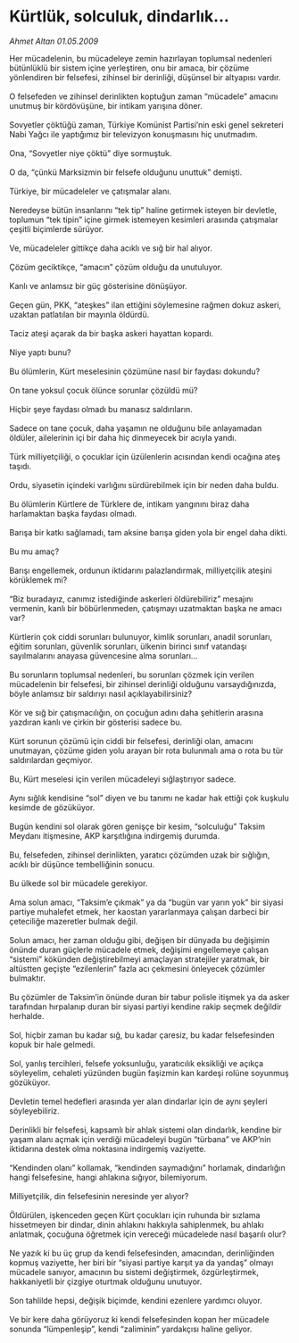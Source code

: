 # Kürtlük, solculuk, dindarlık...

*Ahmet Altan 01.05.2009*

<div class="taraf_structure_2col_1zq">
<div class="margen_n">



 <p>Her mücadelenin, bu mücadeleye zemin hazırlayan toplumsal nedenleri bütünlüklü bir sistem içine yerleştiren, onu bir amaca, bir çözüme yönlendiren bir felsefesi, zihinsel bir derinliği, düşünsel bir altyapısı vardır. <br/><br/>O felsefeden ve zihinsel derinlikten koptuğun zaman “mücadele” amacını unutmuş bir kördövüşüne, bir intikam yarışına döner. <br/><br/>Sovyetler çöktüğü zaman, Türkiye Komünist Partisi’nin eski genel sekreteri Nabi Yağcı ile yaptığımız bir televizyon konuşmasını hiç unutmadım. <br/><br/>Ona, “Sovyetler niye çöktü” diye sormuştuk. <br/><br/>O da, “çünkü Marksizmin bir felsefe olduğunu unuttuk” demişti. <br/><br/>Türkiye, bir mücadeleler ve çatışmalar alanı. <br/><br/>Neredeyse bütün insanlarını “tek tip” haline getirmek isteyen bir devletle, toplumun “tek tipin” içine girmek istemeyen kesimleri arasında çatışmalar çeşitli biçimlerde sürüyor. <br/><br/>Ve, mücadeleler gittikçe daha acıklı ve sığ bir hal alıyor. <br/><br/>Çözüm geciktikçe, “amacın” çözüm olduğu da unutuluyor. <br/><br/>Kanlı ve anlamsız bir güç gösterisine dönüşüyor. <br/><br/>Geçen gün, PKK, “ateşkes” ilan ettiğini söylemesine rağmen dokuz askeri, uzaktan patlatılan bir mayınla öldürdü. <br/><br/>Taciz ateşi açarak da bir başka askeri hayattan kopardı. <br/><br/>Niye yaptı bunu? <br/><br/>Bu ölümlerin, Kürt meselesinin çözümüne nasıl bir faydası dokundu? <br/><br/>On tane yoksul çocuk ölünce sorunlar çözüldü mü? <br/><br/>Hiçbir şeye faydası olmadı bu manasız saldırıların. <br/><br/>Sadece on tane çocuk, daha yaşamın ne olduğunu bile anlayamadan öldüler, ailelerinin içi bir daha hiç dinmeyecek bir acıyla yandı. <br/><br/>Türk milliyetçiliği, o çocuklar için üzülenlerin acısından kendi ocağına ateş taşıdı. <br/><br/>Ordu, siyasetin içindeki varlığını sürdürebilmek için bir neden daha buldu. <br/><br/>Bu ölümlerin Kürtlere de Türklere de, intikam yangınını biraz daha harlamaktan başka faydası olmadı. <br/><br/>Barışa bir katkı sağlamadı, tam aksine barışa giden yola bir engel daha dikti. <br/><br/>Bu mu amaç? <br/><br/>Barışı engellemek, ordunun iktidarını palazlandırmak, milliyetçilik ateşini körüklemek mi? <br/><br/>“Biz buradayız, canımız istediğinde askerleri öldürebiliriz” mesajını vermenin, kanlı bir böbürlenmeden, çatışmayı uzatmaktan başka ne amacı var? <br/><br/>Kürtlerin çok ciddi sorunları bulunuyor, kimlik sorunları, anadil sorunları, eğitim sorunları, güvenlik sorunları, ülkenin birinci sınıf vatandaşı sayılmalarını anayasa güvencesine alma sorunları... <br/><br/>Bu sorunların toplumsal nedenleri, bu sorunları çözmek için verilen mücadelenin bir felsefesi, bir zihinsel derinliği olduğunu varsaydığınızda, böyle anlamsız bir saldırıyı nasıl açıklayabilirsiniz? <br/><br/>Kör ve sığ bir çatışmacılığın, on çocuğun adını daha şehitlerin arasına yazdıran kanlı ve çirkin bir gösterisi sadece bu. <br/><br/>Kürt sorunun çözümü için ciddi bir felsefesi, derinliği olan, amacını unutmayan, çözüme giden yolu arayan bir rota bulunmalı ama o rota bu tür saldırılardan geçmiyor. <br/><br/>Bu, Kürt meselesi için verilen mücadeleyi sığlaştırıyor sadece. <br/><br/>Aynı sığlık kendisine “sol” diyen ve bu tanımı ne kadar hak ettiği çok kuşkulu kesimde de gözüküyor. <br/><br/>Bugün kendini sol olarak gören genişçe bir kesim, “solculuğu” Taksim Meydanı itişmesine, AKP karşıtlığına indirgemiş durumda. <br/><br/>Bu, felsefeden, zihinsel derinlikten, yaratıcı çözümden uzak bir sığlığın, acıklı bir düşünce tembelliğinin sonucu. <br/><br/>Bu ülkede sol bir mücadele gerekiyor. <br/><br/>Ama solun amacı, “Taksim’e çıkmak” ya da “bugün var yarın yok” bir siyasi partiye muhalefet etmek, her kaostan yararlanmaya çalışan darbeci bir çeteciliğe mazeretler bulmak değil. <br/><br/>Solun amacı, her zaman olduğu gibi, değişen bir dünyada bu değişimin önünde duran güçlerle mücadele etmek, değişimi engellemeye çalışan “sistemi” kökünden değiştirebilmeyi amaçlayan stratejiler yaratmak, bir altüstten geçişte “ezilenlerin” fazla acı çekmesini önleyecek çözümler bulmaktır. <br/><br/>Bu çözümler de Taksim’in önünde duran bir tabur polisle itişmek ya da asker tarafından hırpalanıp duran bir siyasi partiyi kendine rakip seçmek değildir herhalde. <br/><br/>Sol, hiçbir zaman bu kadar sığ, bu kadar çaresiz, bu kadar felsefesinden kopuk bir hale gelmedi. <br/><br/>Sol, yanlış tercihleri, felsefe yoksunluğu, yaratıcılık eksikliği ve açıkça söyleyelim, cehaleti yüzünden bugün faşizmin kan kardeşi rolüne soyunmuş gözüküyor. <br/><br/>Devletin temel hedefleri arasında yer alan dindarlar için de aynı şeyleri söyleyebiliriz. <br/><br/>Derinlikli bir felsefesi, kapsamlı bir ahlak sistemi olan dindarlık, kendine bir yaşam alanı açmak için verdiği mücadeleyi bugün “türbana” ve AKP’nin iktidarına destek olma noktasına indirgemiş vaziyette. <br/><br/>“Kendinden olanı” kollamak, “kendinden saymadığını” horlamak, dindarlığın hangi felsefesine, hangi ahlakına sığıyor, bilemiyorum. <br/><br/>Milliyetçilik, din felsefesinin neresinde yer alıyor? <br/><br/>Öldürülen, işkenceden geçen Kürt çocukları için ruhunda bir sızlama hissetmeyen bir dindar, dinin ahlakını hakkıyla sahiplenmek, bu ahlakı anlatmak, çocuğuna öğretmek için vereceği mücadelede nasıl başarılı olur? <br/><br/>Ne yazık ki bu üç grup da kendi felsefesinden, amacından, derinliğinden kopmuş vaziyette, her biri bir “siyasi partiye karşıt ya da yandaş” olmayı mücadele sanıyor, amacının bu sistemi değiştirmek, özgürleştirmek, hakkaniyetli bir çizgiye oturtmak olduğunu unutuyor. <br/><br/>Son tahlilde hepsi, değişik biçimde, kendini ezenlere yardımcı oluyor. <br/><br/>Ve bir kere daha görüyoruz ki kendi felsefesinden kopan her mücadele sonunda “lümpenleşip”, kendi “zaliminin” yardakçısı haline geliyor.</p>
<br/>
<br/>
<br/>



<br/>


<div id="taraf_not">
</div>

</div>


</div>
